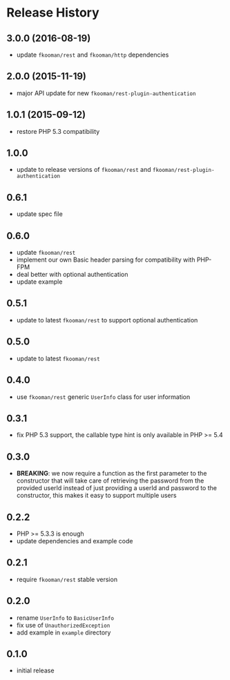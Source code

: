 # Release History

## 3.0.0 (2016-08-19)
- update `fkooman/rest` and `fkooman/http` dependencies

## 2.0.0 (2015-11-19)
- major API update for new `fkooman/rest-plugin-authentication`

## 1.0.1 (2015-09-12)
- restore PHP 5.3 compatibility

## 1.0.0
- update to release versions of `fkooman/rest` and 
  `fkooman/rest-plugin-authentication`

## 0.6.1
- update spec file

## 0.6.0
- update `fkooman/rest`
- implement our own Basic header parsing for compatibility with PHP-FPM
- deal better with optional authentication
- update example

## 0.5.1
- update to latest `fkooman/rest` to support optional authentication

## 0.5.0
- update to latest `fkooman/rest`

## 0.4.0
- use `fkooman/rest` generic `UserInfo` class for user information

## 0.3.1
- fix PHP 5.3 support, the callable type hint is only available in 
  PHP >= 5.4

## 0.3.0
- **BREAKING**: we now require a function as the first parameter to the
  constructor that will take care of retrieving the password from the 
  provided userId instead of just providing a userId and password to
  the constructor, this makes it easy to support multiple users

## 0.2.2
- PHP >= 5.3.3 is enough
- update dependencies and example code

## 0.2.1
- require `fkooman/rest` stable version

## 0.2.0
- rename `UserInfo` to `BasicUserInfo`
- fix use of `UnauthorizedException`
- add example in `example` directory

## 0.1.0 
- initial release

